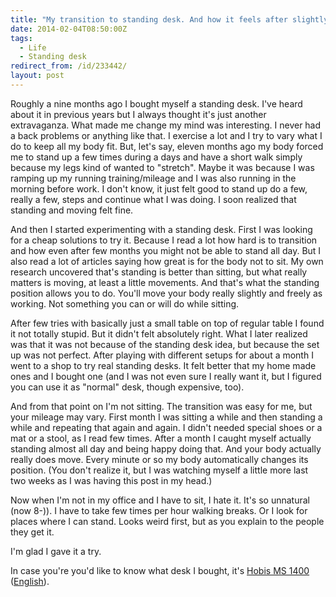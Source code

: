 ```yaml
---
title: "My transition to standing desk. And how it feels after slightly under a year."
date: 2014-02-04T08:50:00Z
tags:
  - Life
  - Standing desk
redirect_from: /id/233442/
layout: post
---
```

Roughly a nine months ago I bought myself a standing desk. I've heard about it in previous years but I always thought it's just another extravaganza. What made me change my mind was interesting. I never had a back problems or anything like that. I exercise a lot and I try to vary what I do to keep all my body fit. But, let's say, eleven months ago my body forced me to stand up a few times during a days and have a short walk simply because my legs kind of wanted to "stretch". Maybe it was because I was ramping up my running training/mileage and I was also running in the morning before work. I don't know, it just felt good to stand up do a few, really a few, steps and continue what I was doing. I soon realized that standing and moving felt fine.

<!-- excerpt -->

And then I started experimenting with a standing desk. First I was looking for a cheap solutions to try it. Because I read a lot how hard is to transition and how even after few months you might not be able to stand all day. But I also read a lot of articles saying how great is for the body not to sit. My own research uncovered that's standing is better than sitting, but what really matters is moving, at least a little movements. And that's what the standing position allows you to do. You'll move your body really slightly and freely as working. Not something you can or will do while sitting.

After few tries with basically just a small table on top of regular table I found it not totally stupid. But it didn't felt absolutely right. What I later realized was that it was not because of the standing desk idea, but because the set up was not perfect. After playing with different setups for about a month I went to a shop to try real standing desks. It felt better that my home made ones and I bought one (and I was not even sure I really want it, but I figured you can use it as "normal" desk, though expensive, too).

And from that point on I'm not sitting. The transition was easy for me, but your mileage may vary. First month I was sitting a while and then standing a while and repeating that again and again. I didn't needed special shoes or a mat or a stool, as I read few times. After a month I caught myself actually standing almost all day and being happy doing that. And your body actually really does move. Every minute or so my body automatically changes its position. (You don't realize it, but I was watching myself a little more last two weeks as I was having this post in my head.)

Now when I'm not in my office and I have to sit, I hate it. It's so unnatural (now 8-)). I have to take few times per hour walking breaks. Or I look for places where I can stand. Looks weird first, but as you explain to the people they get it.

I'm glad I gave it a try.

In case you're you'd like to know what desk I bought, it's [Hobis MS 1400][1] ([English][2]).

[1]: http://www.hobis.cz/cz/vyskove-stavitelne-stoly-motion-300/elektricky-stav-stul-delky-140-cm-ms-1400
[2]: http://www.hobis.cz/en/motion-300-adjustable-height-desks/height-adjustable-desk-140cm-ms-1400